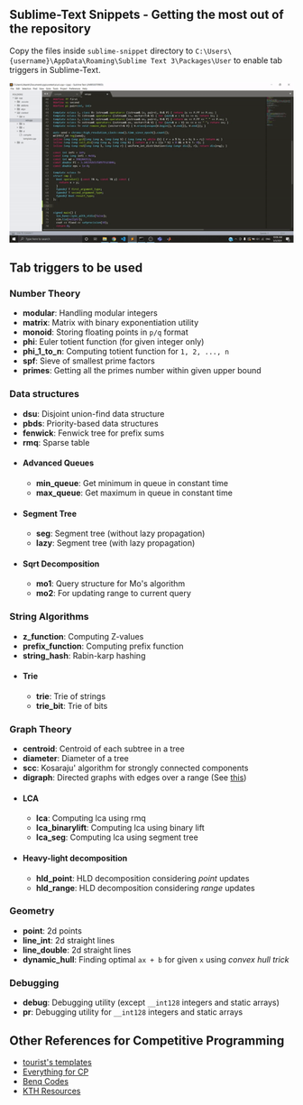## Sublime-Text Snippets - Getting the most out of the repository
Copy the files inside `sublime-snippet` directory to `C:\Users\{username}\AppData\Roaming\Sublime Text 3\Packages\User` to enable tab triggers in Sublime-Text.

![](gif/sublime_snippet.gif)

## Tab triggers to be used

### Number Theory
* __modular__: Handling modular integers
* __matrix__: Matrix with binary exponentiation utility
* __monoid__: Storing floating points in `p/q` format
* __phi__: Euler totient function (for given integer only)
* __phi_1_to_n__: Computing totient function for `1, 2, ..., n`
* __spf__: Sieve of smallest prime factors
* __primes__: Getting all the primes number within given upper bound


### Data structures
* __dsu__: Disjoint union-find data structure
* __pbds__: Priority-based data structures
* __fenwick__: Fenwick tree for prefix sums
* __rmq__: Sparse table
* #### Advanced Queues
  * __min_queue__: Get minimum in queue in constant time
  * __max_queue__: Get maximum in queue in constant time
* #### Segment Tree
  * __seg__: Segment tree (without lazy propagation)
  * __lazy__: Segment tree (with lazy propagation)
* #### Sqrt Decomposition
  * __mo1__: Query structure for Mo's algorithm
  * __mo2__: For updating range to current query
  
### String Algorithms
* __z_function__: Computing Z-values
* __prefix_function__: Computing prefix function
* __string_hash__: Rabin-karp hashing
* #### Trie
  * __trie__: Trie of strings
  * __trie_bit__: Trie of bits


### Graph Theory
* __centroid__: Centroid of each subtree in a tree
* __diameter__: Diameter of a tree
* __scc__: Kosaraju' algorithm for strongly connected components
* __digraph__: Directed graphs with edges over a range (See [this](https://codeforces.com/contest/786/problem/B))
* #### LCA
  * __lca__: Computing lca using rmq
  * __lca_binarylift__: Computing lca using binary lift
  * __lca_seg__: Computing lca using segment tree
* #### Heavy-light decomposition
  * __hld_point__: HLD decomposition considering _point_ updates
  * __hld_range__: HLD decomposition considering _range_ updates
  
### Geometry
* __point__: 2d points
* __line_int__: 2d straight lines
* __line_double__: 2d straight lines
* __dynamic_hull__: Finding optimal `ax + b` for given `x` using _convex hull trick_

### Debugging
* __debug__: Debugging utility (except `__int128` integers and static arrays)
* __pr__: Debugging utility for `__int128` integers and static arrays


## Other References for Competitive Programming
* [tourist's templates](https://github.com/utkarsh512/gennady-korotkevich-implementions)
* [Everything for CP](https://github.com/utkarsh512/Everything-for-CP)
* [Benq Codes](https://github.com/bqi343/USACO)
* [KTH Resources](https://github.com/kth-competitive-programming/kactl)
